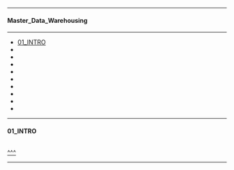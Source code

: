 
---

#### Master_Data_Warehousing

---

* [01_INTRO](#01_INTRO)
* []()
* []()
* []()
* []()
* []()
* []()
* []()
* []()
* []()

---

#### 01_INTRO

```

```

[^^^](#Master_Data_Warehousing)

---
